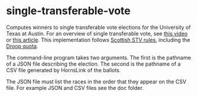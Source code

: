 # single-transferable-vote

Computes winners to single transferable vote elections for the University of Texas at Austin.  For an overview of single transferable vote, see [this video](https://youtu.be/l8XOZJkozfI) or [this article](https://www.opavote.com/methods/single-transferable-vote).  This implementation follows [Scottish STV rules](https://blog.opavote.com/2016/11/plain-english-explanation-of-scottish.html), including the [Droop quota](https://en.wikipedia.org/wiki/Droop_quota).

The command-line program takes two arguments.  The first is the pathname of a JSON file describing the election.  The second is the pathname of a CSV file generated by HornsLink of the ballots.

The JSON file must list the races in the order that they appear on the CSV file.  For example JSON and CSV files see the doc folder.
